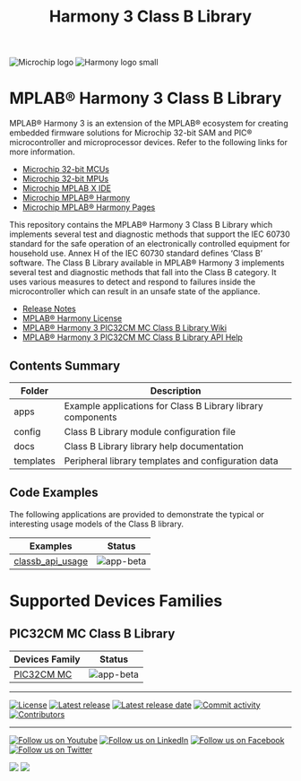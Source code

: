﻿---
title: Harmony 3 Class B Library
nav_order: 1
has_children: true
---

![Microchip logo](https://raw.githubusercontent.com/wiki/Microchip-MPLAB-Harmony/Microchip-MPLAB-Harmony.github.io/images/microchip_logo.png)
![Harmony logo small](https://raw.githubusercontent.com/wiki/Microchip-MPLAB-Harmony/Microchip-MPLAB-Harmony.github.io/images/microchip_mplab_harmony_logo_small.png)

# MPLAB® Harmony 3 Class B Library

MPLAB® Harmony 3 is an extension of the MPLAB® ecosystem for creating
embedded firmware solutions for Microchip 32-bit SAM and PIC® microcontroller
and microprocessor devices.  Refer to the following links for more information.

- [Microchip 32-bit MCUs](https://www.microchip.com/design-centers/32-bit)
- [Microchip 32-bit MPUs](https://www.microchip.com/design-centers/32-bit-mpus)
- [Microchip MPLAB X IDE](https://www.microchip.com/mplab/mplab-x-ide)
- [Microchip MPLAB® Harmony](https://www.microchip.com/mplab/mplab-harmony)
- [Microchip MPLAB® Harmony Pages](https://microchip-mplab-harmony.github.io/)

This repository contains the MPLAB® Harmony 3 Class B Library which implements
several test and diagnostic methods that support the IEC 60730 standard for
the safe operation of an electronically controlled equipment for household use.
Annex H of the IEC 60730 standard defines ‘Class B’ software.
The Class B Library available in MPLAB® Harmony 3 implements several
test and diagnostic methods that fall into the Class B category.
It uses various measures to detect and respond to failures inside
the microcontroller which can result in an unsafe state of the appliance.

- [Release Notes](./release_notes.md)
- [MPLAB® Harmony License](mplab_harmony_license.md)
- [MPLAB® Harmony 3 PIC32CM MC Class B Library Wiki](https://github.com/Microchip-MPLAB-Harmony/classb_pic32cm_mc/wiki)
- [MPLAB® Harmony 3 PIC32CM MC Class B Library API Help](https://microchip-mplab-harmony.github.io/classb_pic32cm_mc)


## Contents Summary

| Folder     | Description                                               |
| ---        | ---                                                       |
| apps       | Example applications for Class B Library library components     |
| config     | Class B Library module configuration file                       |
| docs       | Class B Library library help documentation                      |
| templates  | Peripheral library templates and configuration data       |


## Code Examples

The following applications are provided to demonstrate the typical or interesting usage models of the Class B library.

| Examples | Status |
| --- | :---: |
| [classb_api_usage](apps/pic32cm_mc/readme.md) | ![app-beta](https://img.shields.io/badge/application-beta-orange?style=plastic) |


# Supported Devices Families
 
## PIC32CM MC Class B Library

| Devices Family | Status |
| --- | :---: |
| [PIC32CM MC](docs/pic32cm_mc/docs/readme.md) | ![app-beta](https://img.shields.io/badge/middleware-beta-orange?style=plastic) |

____

[![License](https://img.shields.io/badge/license-Harmony%20license-orange.svg)](https://github.com/Microchip-MPLAB-Harmony/classb_pic32cm_mc/blob/master/mplab_harmony_license.md)
[![Latest release](https://img.shields.io/github/release/Microchip-MPLAB-Harmony/classb_pic32cm_mc.svg)](https://github.com/Microchip-MPLAB-Harmony/classb_pic32cm_mc/releases/latest)
[![Latest release date](https://img.shields.io/github/release-date/Microchip-MPLAB-Harmony/classb_pic32cm_mc.svg)](https://github.com/Microchip-MPLAB-Harmony/classb_pic32cm_mc/releases/latest)
[![Commit activity](https://img.shields.io/github/commit-activity/y/Microchip-MPLAB-Harmony/classb_pic32cm_mc.svg)](https://github.com/Microchip-MPLAB-Harmony/classb_pic32cm_mc/graphs/commit-activity)
[![Contributors](https://img.shields.io/github/contributors-anon/Microchip-MPLAB-Harmony/classb_pic32cm_mc.svg)]()

____

[![Follow us on Youtube](https://img.shields.io/badge/Youtube-Follow%20us%20on%20Youtube-red.svg)](https://www.youtube.com/user/MicrochipTechnology)
[![Follow us on LinkedIn](https://img.shields.io/badge/LinkedIn-Follow%20us%20on%20LinkedIn-blue.svg)](https://www.linkedin.com/company/microchip-technology)
[![Follow us on Facebook](https://img.shields.io/badge/Facebook-Follow%20us%20on%20Facebook-blue.svg)](https://www.facebook.com/microchiptechnology/)
[![Follow us on Twitter](https://img.shields.io/twitter/follow/MicrochipTech.svg?style=social)](https://twitter.com/MicrochipTech)

[![](https://img.shields.io/github/stars/Microchip-MPLAB-Harmony/classb_pic32cm_mc.svg?style=social)]()
[![](https://img.shields.io/github/watchers/Microchip-MPLAB-Harmony/classb_pic32cm_mc.svg?style=social)]()


